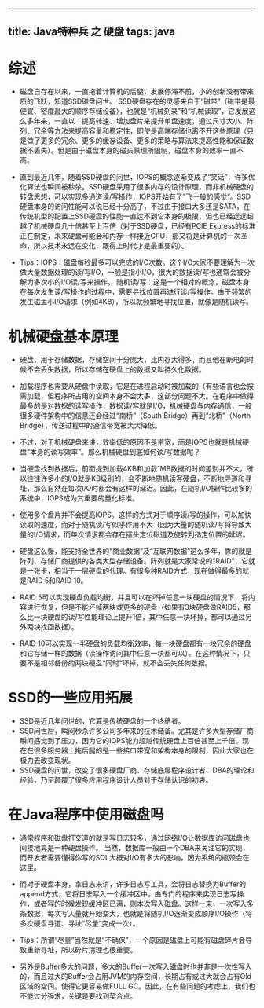 -----------------------
title: Java特种兵 之 硬盘
tags: java
-----------------------

# 综述
*  磁盘自存在以来，一直拖着计算机的后腿，发展停滞不前，小的创新没有带来质的飞跃，知道SSD磁盘问世。
SSD硬盘存在的灵感来自于“磁带”（磁带是最便宜、密度最大的顺序存储设备），也就是“机械刻录”和“机械读取”，它发展这么多年来，一直以：提高转速、增加盘片来提升单盘速度，通过尺寸大小、阵列、冗余等方法来提高容量和稳定性，即使是高端存储也离不开这些原理（只是做了更多的冗余、更多的缓存设备、更多的策略与算法来提高性能和保证数据不丢失）。但是由于磁盘本身的磁头原理所限制，磁盘本身的效率一直不高。

*  直到最近几年，随着SSD硬盘的问世，IOPS的概念逐渐变成了“笑话”，许多优化算法也瞬间被秒杀。SSD硬盘采用了很多内存的设计原理，而非机械硬盘的转盘思想，可以实现多通道读/写操作，IOPS开始有了”飞一般的感觉“。SSD硬盘本身的访问性能可以说已经十分高了，不过由于接口大多还是SATA，在传统机型的配置上SSD硬盘的性能一直达不到它本身的极限，但也已经远远超越了机械硬盘几十倍甚至上百倍（对于SSD硬盘，已经有PCIE Express的标准正在制定，未来硬盘可能会和内存一样接近CPU，那又将是计算机的一次革命，所以技术永远在变化，跟得上时代才是最重要的）。

*  Tips：IOPS：磁盘每秒最多可以完成的I/O次数。这个I/O大家不要理解为一次做大量数据处理的读/写I/O，一般是指小I/O，很大的数据读/写也通常会被分解为多次小的I/O读/写来操作。
随机读/写：这是一个相对的概念，磁盘本身在每次发生读/写操作的过程中，需要寻找位置再进行读/写操作。由于频繁的发生磁盘小I/O请求（例如4KB），所以就频繁地寻找位置，就像是随机读写。

# 机械硬盘基本原理
*  硬盘，用于存储数据，存储空间十分庞大，比内存大得多，而且他在断电的时候不会丢失数据，所以存储在硬盘上的数据又叫持久化数据。

*  加载程序也需要从硬盘中读取，它是在进程启动时被加载的（有些语言也会按需加载，但程序所占用的空间本身不会太多，这部分问题不大。在程序中做得最多的是对数据的读写操作，数据读/写就是I/O，机械硬盘与内存通信，一般很多硬件架构中的信息还会经过“南桥”（South Bridge）再到“北桥”（North Bridge），传送过程中的通信带宽被大大降低。
*  不过，对于机械硬盘来讲，效率低的原因不是带宽，而是IOPS也就是机械硬盘“本身的读写效率”。那么机械硬盘到底如何读/写数据呢？

*  当硬盘找到数据后，前面提到加载4KB和加载1MB数据的时间差别并不大，所以往往许多小的I/O就是KB级别的，会不断地随机读写硬盘，不断地寻道和寻址，那么自然在每次I/O时都会有这样的延迟。因此，在随机I/O操作比较多的系统中，IOPS成为其重要的量化标准。

*  使用多个盘片并不会提高IOPS。这样的方式对于顺序读/写的操作，可以加快读取的速度，而对于随机读/写似乎作用不大（因为大量的随机读/写将导致大量的I/O请求，而每次请求都会存在摆头定位磁道及旋转到指定位置的延迟。

*  硬盘这么慢，能支持全世界的“商业数据”及“互联网数据”这么多年，靠的就是阵列、存储厂商提供的各类大型存储设备。阵列就是大家常说的“RAID”，它就是一张卡，相当于一层硬盘的代理。有很多种RAID方式，现在做得最多的就是RAID 5和RAID 10。
*  RAID 5可以实现硬盘负载均衡，并且可以在坏掉任意一块硬盘的情况下，将内容进行恢复，但是不能坏掉两块或更多的硬盘（如果有3块硬盘做RAID5，那么比一块硬盘的读/写性能理论上提升1倍，其中任意一块坏掉，都可以通过另外两块找回数据）。
*  RAID 10可以实现一半硬盘的负载均衡效率，每一块硬盘都有一块冗余的硬盘和它存储一样的数据（读操作访问其中任意一块都可以）。在这种情况下，只要不是相邻备份的两块硬盘“同时”坏掉，就不会丢失任何数据。

# SSD的一些应用拓展
*  SSD是近几年问世的，它算是传统硬盘的一个终结者。
*  SSD问世后，瞬间秒杀许多公司多年来的技术储备。尤其是许多大型存储厂商瞬间感觉到了压力，因为它的IOPS能力超越传统硬盘上百倍甚至上千倍。现在在很多服务器上拖后腿的是一些接口带宽和架构本身的限制，因此大家也在极力去改变现状。
*  SSD硬盘的问世，改变了很多硬盘厂商、存储底层程序设计者、DBA的理论和经验，乃至颠覆了很多应用程序设计人员对于存储认识的初衷。

# 在Java程序中使用磁盘吗
*  通常程序和磁盘打交道的就是写日志较多，通过网络I/O让数据库访问磁盘也间接地算是一种硬盘操作。
当然，数据库一般由一个DBA来关注它的实现，而开发者需要懂得你写的SQL大概对I/O有多大的影响，因为系统的瓶颈会在这里。

*  而对于硬盘本身，拿日志来讲，许多日志写工具，会将日志替换为Buffer的append方式，它将日志写入一个缓冲区中，由专门的程序来实现日志写操作，或者写的时候发现缓冲区已满，则本次写入磁盘。这样一来，一次写入多条数据，每次写入量就开始变大，也就是将随机I/O逐渐变成顺序I/O操作（将多次硬盘寻道、寻址“尽量”变成一次）。
*  Tips：所谓“尽量”当然就是“不确保”，一个原因是磁盘上可能有磁盘碎片会导致重新寻址，所以碎片清理也很重要。
*  另外是Buffer多大的问题，多大的Buffer一次写入磁盘时也并非是一次性写入的，而且过大的Buffer会占用JVM的内存空间，长期占有或过大就会占有Old区域的空间。使得它更容易做FULL GC。因此，在有些问题的考虑上，我们也不能过分强求，关键是要找到契合点。


